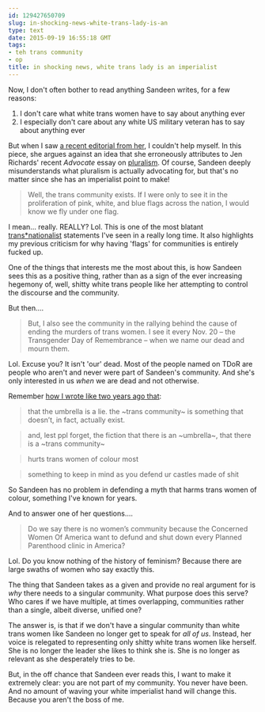 ```yaml
---
id: 129427650709
slug: in-shocking-news-white-trans-lady-is-an
type: text
date: 2015-09-19 16:55:18 GMT
tags:
- teh trans community
- op
title: in shocking news, white trans lady is an imperialist
---
```

Now, I don't often bother to read anything Sandeen writes, for a few reasons:

1. I don't care what white trans women have to say about anything ever
2. I especially don't care about any white US military veteran has to say about anything ever

But when I saw [a recent editorial from her][1], I couldn't help myself. In this piece, she argues against an idea that she erroneously attributes to Jen Richards' recent _Advocate_ essay on [pluralism][2]. Of course, Sandeen deeply misunderstands what pluralism is actually advocating for, but that's no matter since she has an imperialist point to make!

> Well, the trans community exists. If I were only to see it in the proliferation of pink, white, and blue flags across the nation, I would know we fly under one flag.

I mean... really. REALLY? Lol. This is one of the most blatant [trans\*nationalist][3] statements I've seen in a really long time. It also highlights my previous criticism for why having 'flags' for communities is entirely fucked up.

One of the things that interests me the most about this, is how Sandeen sees this as a positive thing, rather than as a sign of the ever increasing hegemony of, well, shitty white trans people like her attempting to control the discourse and the community.

But then....

> But, I also see the community in the rallying behind the cause of ending the murders of trans women. I see it every Nov. 20 – the Transgender Day of Remembrance – when we name our dead and mourn them.

Lol. Excuse you? It isn't 'our' dead. Most of the people named on TDoR are people who aren't and never were part of Sandeen's community. And she's only interested in us _when_ we are dead and not otherwise. 

Remember [how I wrote like two years ago that][4]:

> that the umbrella is a lie. the ~trans community~ is something that doesn’t, in fact, actually exist.

> and, lest ppl forget, the fiction that there is an ~umbrella~, that there is a ~trans community~

> hurts trans women of colour most

> something to keep in mind as you defend ur castles made of shit

So Sandeen has no problem in defending a myth that harms trans women of colour, something I've known for years.

And to answer one of her questions....

> Do we say there is no women’s community because the Concerned Women Of America want to defund and shut down every Planned Parenthood clinic in America?

Lol. Do you know nothing of the history of feminism? Because there are large swaths of women who say exactly this.

The thing that Sandeen takes as a given and provide no real argument for is _why_ there needs to a singular community. What purpose does this serve? Who cares if we have multiple, at times overlapping, communities rather than a single, albeit diverse, unified one?

The answer is, is that if we don't have a singular community than white trans women like Sandeen no longer get to speak for _all of us_. Instead, her voice is relegated to representing only shitty white trans women like herself. She is no longer the leader she likes to think she is. She is no longer as relevant as she desperately tries to be.

But, in the off chance that Sandeen ever reads this, I want to make it extremely clear: you are not part of my community. You never have been. And no amount of waving your white imperialist hand will change this. Because you aren't the boss of me.

[1]: http://syx.pw/1iEi4xN
[2]: https://gumroad.com/l/mKhgd#
[3]: http://syx.pw/1FmRrXU
[4]: http://syx.pw/1gAl7oz